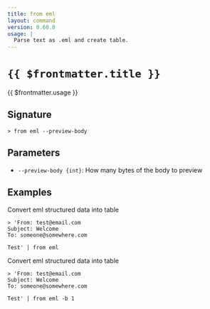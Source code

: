 ```yaml
---
title: from eml
layout: command
version: 0.60.0
usage: |
  Parse text as .eml and create table.
---
```


# `{{ $frontmatter.title }}`

<div style='white-space: pre-wrap;'>{{ $frontmatter.usage }}</div>

## Signature

`> from eml --preview-body`

## Parameters

- `--preview-body {int}`: How many bytes of the body to preview

## Examples

Convert eml structured data into table

```shell
> 'From: test@email.com
Subject: Welcome
To: someone@somewhere.com

Test' | from eml
```

Convert eml structured data into table

```shell
> 'From: test@email.com
Subject: Welcome
To: someone@somewhere.com

Test' | from eml -b 1
```
